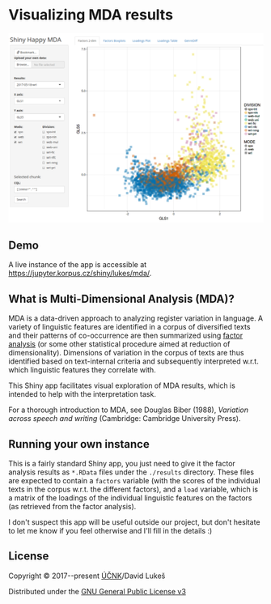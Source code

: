 Visualizing MDA results
=======================

![shiny happy mda](./mda.png)

Demo
----

A live instance of the app is accessible
at <https://jupyter.korpus.cz/shiny/lukes/mda/>.

What is Multi-Dimensional Analysis (MDA)?
-----------------------------------------

MDA is a data-driven approach to analyzing register variation in language. A
variety of linguistic features are identified in a corpus of diversified texts
and their patterns of co-occurrence are then summarized
using [factor analysis](https://en.wikipedia.org/wiki/Factor_analysis) (or some
other statistical procedure aimed at reduction of dimensionality). Dimensions
of variation in the corpus of texts are thus identified based on text-internal
criteria and subsequently interpreted w.r.t. which linguistic features they
correlate with.

This Shiny app facilitates visual exploration of MDA results, which is intended
to help with the interpretation task.

For a thorough introduction to MDA, see Douglas Biber (1988), *Variation across
speech and writing* (Cambridge: Cambridge University Press).

Running your own instance
-------------------------

This is a fairly standard Shiny app, you just need to give it the factor
analysis results as `*.RData` files under the `./results` directory. These
files are expected to contain a `factors` variable (with the scores of the
individual texts in the corpus w.r.t. the different factors), and a `load`
variable, which is a matrix of the loadings of the individual linguistic
features on the factors (as retrieved from the factor analysis).

I don't suspect this app will be useful outside our project, but don't hesitate
to let me know if you feel otherwise and I'll fill in the details :)

License
-------

Copyright © 2017--present [ÚČNK][cnc]/David Lukeš

Distributed under the [GNU General Public License v3][gplv3]

[cnc]: http://korpus.cz
[gplv3]: http://www.gnu.org/licenses/gpl-3.0.en.html}
